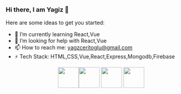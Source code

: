 ### Hi there, I am Yagiz 👋


Here are some ideas to get you started:

- 🌱 I’m currently learning React,Vue
- 🤔 I’m looking for help with React,Vue
- 📫 How to reach me: yagzceritoglu@gmail.com
- ⚡ Tech Stack: HTML,CSS,Vue,React,Express,Mongodb,Firebase

<div align="center"><img width="55" src="https://raw.githubusercontent.com/gilbarbara/logos/master/logos/bootstrap.svg"/><img width="55" src="https://raw.githubusercontent.com/gilbarbara/logos/master/logos/javascript.svg"/>
  <img width="55" src="https://raw.githubusercontent.com/gilbarbara/logos/master/logos/vue.svg"/>
    <img width="55" src="https://raw.githubusercontent.com/gilbarbara/logos/master/logos/react.svg"/>

